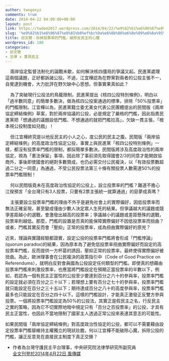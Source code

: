 ```yaml
---
author: twngoxyz
comments: true
date: 2014-04-22 04:09:00+00:00
layout: post
link: https://twdem2017.wordpress.com/2014/04/22/%e9%82%b1%e6%96%87%e8%81%b0%ef%bc%9a%e6%8b%86%e6%8e%89%e6%8a%95%e7%a5%a8%e7%8e%87%e7%9a%84%e9%96%80%e6%aa%bb%ef%bc%8c%e7%a0%b4%e9%99%a4%e5%8f%8d%e6%b0%91%e4%b8%bb%e7%9a%84%e5%bf%83%e9%ad%94/
slug: '%e9%82%b1%e6%96%87%e8%81%b0%ef%bc%9a%e6%8b%86%e6%8e%89%e6%8a%95%e7%a5%a8%e7%8e%87%e7%9a%84%e9%96%80%e6%aa%bb%ef%bc%8c%e7%a0%b4%e9%99%a4%e5%8f%8d%e6%b0%91%e4%b8%bb%e7%9a%84%e5%bf%83%e9%ad%94'
title: 邱文聰：拆掉投票率的門檻，破除反民主的心魔
wordpress_id: 180
categories:
- 邱文聰
- 法律 x 憲政民主
---
```


    兩岸協定監督法制化的論戰未歇，如何解決核四僵局的爭議又起。民進黨處理這兩個議題，正好都訴諸公投。不過，江宜樺認為在野黨對兩者的公投主張不一，自覺逮到機會，大力批評在野欠缺中心思想。但事實果真如此？  
  
    為了突破現行公投法的鳥籠限制，民進黨提出《核四公投特別條例》，明白以「過半數同意」的簡單多數決，做為核四公投案通過的標準，排除「50%投票率」的門檻限制。江宜樺以為，民進黨籍立委尤美女代表公民團體提出的民間版《兩岸協定締結條例》草案，對於兩岸協議的公投，必是規定了嚴格的門檻，因此指責民進黨把「想通過的議題設低門檻、不想通過的就把門檻拉高」，欠缺一貫主張，「根本視公投制度如兒戲」！  
  
  
    但江宜樺終究是以他反民主的小人之心，度公民的民主之腹。民間版「兩岸協定締結條例」的高度政治性協定公投，事實上與民進黨「核四公投特別條例」一樣，都沒有投票率門檻的限制，都採簡單多數決。民間版將涉及高度政治性的兩岸協定，視為「憲法保留」事項，因此除了事前須先取得國會2/3的同意才能開啟協商外，事後即使國會的絕對多數贊成，也仍必需交付公民複決，以「有效投票數超過二分之一同意」為通過，不受公民投票法第三十條有關投票人數需達50%的投票率門檻限制！  
  
    何以民間版竟未在高度政治性協定的公投上，設立投票率的門檻？難道不擔心江揆預言「全台灣只有3人投票，只要有2票主張統一就算通過」的惡夢成真嗎？  
  
    主張要設立投票率門檻的理由不外乎是避免社會上的實際偏好，因低投票率而無法正確呈現，甚至變成僅由少數人決定眾人生死的結果。但爭議越大的議題或競爭差距越小的選戰，會激發出越高的投票率；爭議越小的議題或差距懸殊的選戰，投票率則越低。那麼，門檻的設置是否真的能保障實際偏好不因低投票率而扭曲？或者，門檻其實反而會「壓抑」正常的投票率，成為扭曲實際偏好的原兇？  
  
近來，理論與實踐經驗都證實，設定公投的投票率門檻將會形成「門檻悖論」(quorum paradox)的結果，因為原本為了避免低投票率扭曲實際偏好而設定的高投票率門檻，反而提供一方杯葛的誘因，壓抑正常的投票率，最終使得實際偏好被扭曲。為此，歐洲理事會在公民複決的政策指引中（Code of Good Practice on Referendums），就明白反對會員國為公投設定任何類型的門檻。即使真的想藉由投票率門檻來刺激投票率，也應當將門檻設定在預期正當投票率的半數以下，例如，若認為一個有民主正當性的公投至少要達到百分之六十的參與率，投票率門檻的設定就必須在百分之三十以下；若理想上要有百分之七十的參與率，投票率門檻就只能設定在百分之三十五以下；期待達成百分之八十的高度參與率，投票率門檻最多也只能設定在百分之四十以下。這樣的門檻設計，才能真正激發正反雙方參與投票。一個將投票率門檻設定為50%的公投法，其實正是假民主之名，行反民主之實的策略，因為它不切實際地暗中規定只有「百分之百投票率」的公投，才具有民主正當性，也因此不當地限制了國家主人透過正常公投來表達其意志的可能性。  
  
如果民間版「兩岸協定締結條例」對高度政治性協定的公投，都可以不需要藉由設定投票率門檻替維持主權獨立的現狀壯膽，何以江宜樺不能破除心魔，拆除公投的門檻，讓正反意見在直接民主制度下真正交鋒？  
  
* 作者為台灣守護民主平台理事，中央研究院法律學研究所副究員  
[全文刊登於2014年4月22日 風傳媒](http://www.stormmediagroup.com/opencms/review/detail/a3781795-c9ca-11e3-896c-ef2804cba5a1/?uuid=a3781795-c9ca-11e3-896c-ef2804cba5a1)
